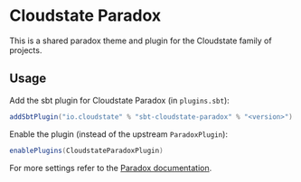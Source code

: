 # Cloudstate Paradox

This is a shared paradox theme and plugin for the Cloudstate family of projects.


## Usage

Add the sbt plugin for Cloudstate Paradox (in `plugins.sbt`):

```scala
addSbtPlugin("io.cloudstate" % "sbt-cloudstate-paradox" % "<version>")
```

Enable the plugin (instead of the upstream `ParadoxPlugin`):

```scala
enablePlugins(CloudstateParadoxPlugin)
```

For more settings refer to the [Paradox documentation](https://developer.lightbend.com/docs/paradox/latest/).
